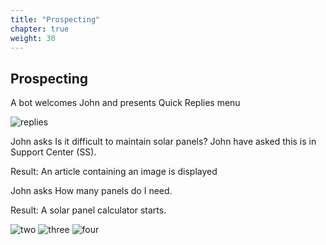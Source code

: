 ```yaml
---
title: "Prospecting"
chapter: true
weight: 30
---
```


## Prospecting

A bot welcomes John and presents Quick Replies menu 

![replies](/images/QuickReplies.jpg)

John asks Is it difficult to maintain solar panels? John have asked this is in Support Center (SS).

Result: An article containing an image is displayed 

John asks How many panels do I need.

Result: A solar panel calculator starts.


![two](/images/Calculator.jpg)
![three](/images/kWh.jpg)
![four](/images/Numbers.jpg)

